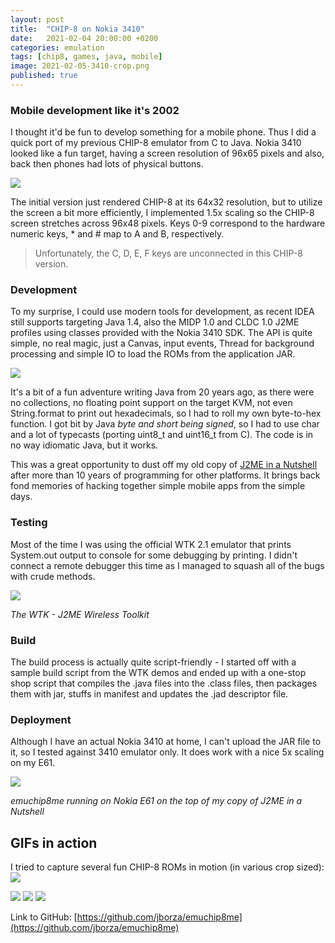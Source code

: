 ```yaml
---
layout: post
title:  "CHIP-8 on Nokia 3410"
date:   2021-02-04 20:00:00 +0200
categories: emulation
tags: [chip8, games, java, mobile]
image: 2021-02-05-3410-crop.png
published: true
---
```


### Mobile development like it's 2002

I thought it'd be fun to develop something for a mobile phone. Thus I did a quick port of my previous CHIP-8 emulator from C to Java. Nokia 3410 looked like a fun target, having a screen resolution of 96x65 pixels and also, back then phones had lots of physical buttons.

![](2021-02-05-3410-crop.png)

The initial version just rendered CHIP-8 at its 64x32 resolution, but to utilize the screen a bit more efficiently, I implemented 1.5x scaling so the CHIP-8 screen stretches across 96x48 pixels. Keys 0-9 correspond to the hardware numeric keys, * and # map to A and B, respectively. 

> Unfortunately, the C, D, E, F keys are unconnected in this CHIP-8 version.

### Development

To my surprise, I could use modern tools for development, as recent IDEA still supports targeting Java 1.4, also the MIDP 1.0 and CLDC 1.0 J2ME profiles using classes provided with the Nokia 3410 SDK. The API is quite simple, no real magic, just a Canvas, input events, Thread for background processing and simple IO to load the ROMs from the application JAR.

![](2021-02-05-idea.png)

It's a bit of a fun adventure writing Java from 20 years ago, as there were no collections, no floating point support on the target KVM, not even String.format to print out hexadecimals, so I had to roll my own byte-to-hex function. I got bit by Java _byte and short being signed_, so I had to use char and a lot of typecasts (porting uint8_t and uint16_t from C). The code is in no way idiomatic Java, but it works.

This was a great opportunity to dust off my old copy of [J2ME in a Nutshell](https://www.oreilly.com/library/view/j2me-in-a/059600253X/) after more than 10 years of programming for other platforms. It brings back fond memories of hacking together simple mobile apps from the simple days.

### Testing

Most of the time I was using the official WTK 2.1 emulator that prints System.out output to console for some debugging by printing. I didn't connect a remote debugger this time as I managed to squash all of the bugs with crude methods.

![](2021-02-05-wtk-2.png)

_The WTK - J2ME Wireless Toolkit_

### Build

The build process is actually quite script-friendly - I started off with a sample build script from the WTK demos and ended up with a one-stop shop script that compiles the .java files into the .class files, then packages them with jar, stuffs in manifest and updates the .jad descriptor file.

### Deployment

Although I have an actual Nokia 3410 at home, I can't upload the JAR file to it, so I tested against 3410 emulator only. It does work with a nice 5x scaling on my E61.

![](2021-02-05-e61.jpg)

_emuchip8me running on Nokia E61 on the top of my copy of J2ME in a Nutshell_

## GIFs in action

I tried to capture several fun CHIP-8 ROMs in motion (in various crop sized):
![](2021-02-05-brix-3410.gif) 


![](2021-02-05-invaders-3410.gif) ![](2021-02-05-lunar-3410.gif) ![](2021-02-05-worm-3410.gif)

Link to GitHub: [https://github.com/jborza/emuchip8me](https://github.com/jborza/emuchip8me)
